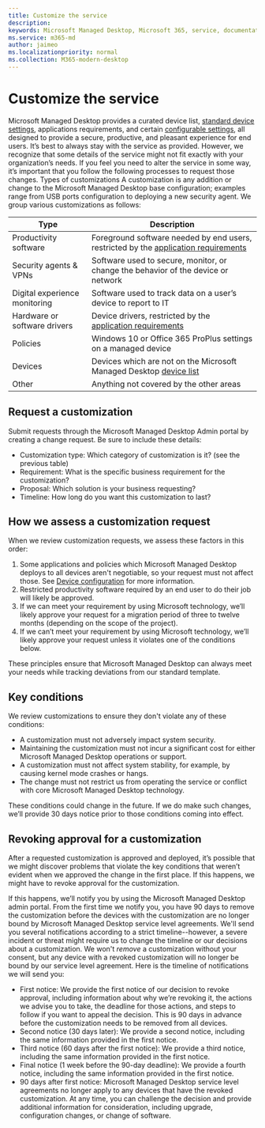 ```yaml
---
title: Customize the service
description: 
keywords: Microsoft Managed Desktop, Microsoft 365, service, documentation
ms.service: m365-md
author: jaimeo
ms.localizationpriority: normal
ms.collection: M365-modern-desktop
---
```


# Customize the service

Microsoft Managed Desktop provides a curated device list, [standard device settings](device-policies.md), applications requirements, and certain [configurable settings](../working-with-managed-desktop/config-setting-overview.md), all designed to provide a secure, productive, and pleasant experience for end users. It’s best to always stay with the service as provided. However, we recognize that some details of the service might not fit exactly with your organization’s needs. If you feel you need to alter the service in some way, it’s important that you follow the following processes to request those changes. 
Types of customizations
A customization is any addition or change to the Microsoft Managed Desktop base configuration; examples range from USB ports configuration to deploying a new security agent. We group various customizations as follows:


|Type  |Description  |
|---------|---------|
|Productivity software     |  Foreground software needed by end users, restricted by the [application requirements](mmd-app-requirements.md)       |
|Security agents & VPNs     |  Software used to secure, monitor, or change the behavior of the device or network       |
|Digital experience monitoring     |  Software used to track data on a user’s device to report to IT       |
|Hardware or software drivers     |   Device drivers, restricted by the [application requirements](mmd-app-requirements.md)      |
|Policies     | Windows 10 or Office 365 ProPlus settings on a managed device        |
|Devices     | Devices which are not on the Microsoft Managed Desktop [device list](device-list.md)        |
|Other     |  Anything not covered by the other areas       |



 
## Request a customization

Submit requests through the Microsoft Managed Desktop Admin portal by creating a change request. Be sure to include these details:
-	Customization type: Which category of customization is it? (see the previous table)
-	Requirement: What is the specific business requirement for the customization?
-	Proposal: Which solution is your business requesting?
-	Timeline: How long do you want this customization to last? 


## How we assess a customization request

When we review customization requests, we assess these factors in this order:
 
1.	Some applications and policies which Microsoft Managed Desktop deploys to all devices aren't negotiable, so your request must not affect those. See [Device configuration](device-policies.md) for more information.
2.	Restricted productivity software required by an end user to do their job will likely be approved. 
3.	If we can meet your requirement by using Microsoft technology, we’ll likely approve your request for a  migration period of three to twelve months (depending on the scope of the project).
4.	If we can’t meet your requirement by using Microsoft technology, we’ll likely approve your request unless it violates one of the conditions below.  

These principles ensure that Microsoft Managed Desktop can always meet your needs while tracking deviations from our standard template. 

## Key conditions

We review customizations to ensure they don't violate any of these conditions:

-	A customization must not adversely impact system security. 
-	Maintaining the customization must not incur a significant cost for either Microsoft Managed Desktop operations or support.
-	A customization must not affect system stability, for example, by causing kernel mode crashes or hangs.
-	The change must not restrict us from operating the service or conflict with core Microsoft Managed Desktop technology.

These conditions could change in the future. If we do make such changes, we’ll provide 30 days notice prior to those conditions coming into effect.

## Revoking approval for a customization

After a requested customization is approved and deployed, it’s possible that we might discover problems that violate the key conditions that weren’t evident when we approved the change in the first place. If this happens, we might have to revoke approval for the customization.
 
If this happens, we’ll notify you by using the Microsoft Managed Desktop admin portal. From the first time we notify you, you have 90 days to remove the customization before the devices with the customization are no longer bound by Microsoft Managed Desktop service level agreements. We'll send you several notifications according to a strict timeline--however, a severe incident or threat might require us to change the timeline or our decisions about a customization. We won't *remove* a customization without your consent, but any device with a revoked customization will no longer be bound by our service level agreement. Here is the timeline of notifications we will send you:

- First notice: We provide the first notice of our decision to revoke approval, including information about why we’re revoking it, the actions we advise you to take, the deadline for those actions, and steps to follow if you want to appeal the decision. This is 90 days in advance before the customization needs to be removed from all devices. 
- Second notice (30 days later): We provide a second notice, including the same information provided in the first notice. 
- Third notice (60 days after the first notice): We provide a third notice, including the same information provided in the first notice. 
- Final notice (1 week before the 90-day deadline): We provide a fourth notice, including the same information provided in the first notice.
- 90 days after first notice: Microsoft Managed Desktop service level agreements no longer apply to any devices that have the revoked customization. At any time, you can challenge the decision and provide additional information for consideration, including upgrade, configuration changes, or change of software. 

